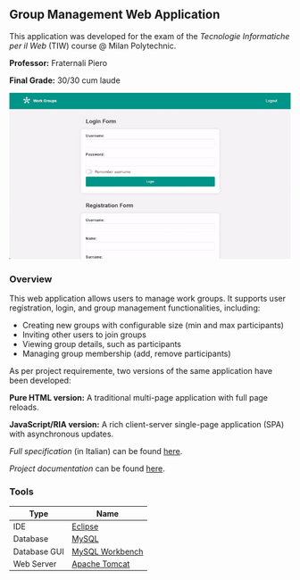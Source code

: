 ## Group Management Web Application

This application was developed for the exam of the _Tecnologie Informatiche per il Web_ (TIW) course @ Milan Polytechnic.

**Professor:** Fraternali Piero

**Final Grade:** 30/30 cum laude

![Web app preview](https://github.com/SalimSalici/TIW_LT_23_24/blob/master/preview.gif)

### Overview
This web application allows users to manage work groups. It supports user registration, login, and group management functionalities, including:

- Creating new groups with configurable size (min and max participants)
- Inviting other users to join groups
- Viewing group details, such as participants
- Managing group membership (add, remove participants)

As per project requiremente, two versions of the same application have been developed:

**Pure HTML version:** A traditional multi-page application with full page reloads.

**JavaScript/RIA version:** A rich client-server single-page application (SPA) with asynchronous updates.

_Full specification_ (in Italian) can be found [here](https://github.com/SalimSalici/TIW_LT_23_24/blob/master/specifications_tiw.pdf).

_Project documentation_ can be found [here](https://github.com/SalimSalici/TIW_LT_23_24/blob/master/project_documentation.pdf).

### Tools

| Type                  | Name                                                          |
|-----------------------|---------------------------------------------------------------|
| IDE                   | [Eclipse](https://www.eclipse.org/)                           |
| Database              | [MySQL](https://www.mysql.com/)                               |
| Database GUI          | [MySQL Workbench](https://www.mysql.com/products/workbench/)  |
| Web Server            | [Apache Tomcat](https://tomcat.apache.org/)                   |
